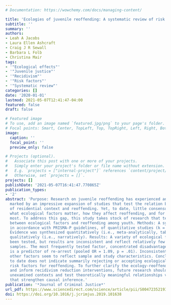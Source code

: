 ```yaml
---
# Documentation: https://wowchemy.com/docs/managing-content/

title: 'Ecologies of juvenile reoffending: A systematic review of risk factors'
subtitle: ''
summary: ''
authors:
- Leah A Jacobs
- Laura Ellen Ashcraft
- Craig J R Sewall
- Barbara L Folb
- Christina Mair
tags:
- '"Ecological effects"'
- '"Juvenile justice"'
- '"Recidivism"'
- '"Risk factors"'
- '"Systematic review"'
categories: []
date: '2020-01-01'
lastmod: 2021-05-07T12:41:47-04:00
featured: false
draft: false

# Featured image
# To use, add an image named `featured.jpg/png` to your page's folder.
# Focal points: Smart, Center, TopLeft, Top, TopRight, Left, Right, BottomLeft, Bottom, BottomRight.
image:
  caption: ''
  focal_point: ''
  preview_only: false

# Projects (optional).
#   Associate this post with one or more of your projects.
#   Simply enter your project's folder or file name without extension.
#   E.g. `projects = ["internal-project"]` references `content/project/deep-learning/index.md`.
#   Otherwise, set `projects = []`.
projects: []
publishDate: '2021-05-07T16:41:47.770865Z'
publication_types:
- '2'
abstract: 'Purpose: Research on juvenile reoffending has experienced an ecological turn,
  marked by an impressive expansion of studies that test the relation between elements
  of residential context and reoffending. Yet, to date, little consensus exists regarding
  what ecological factors matter, how they affect reoffending, and for whom they matter
  most. To address this gap, this study takes stock of research that tests the relationship
  between ecological factors and reoffending among youth. Methods: A systematic review,
  in accordance with PRISMA-P guidelines, of quantitative studies (k = 27) was conducted.
  Evidence was synthesized quantitatively (i.e., meta-analytically, tabularly) and
  qualitatively (i.e., narratively). Results: A variety of ecological factors have
  been tested, but results are inconsistent and reflect relatively few contexts and
  samples. The most frequently tested factor, concentrated disadvantage (k = 15),
  is a predictor of re-arrest (pooled OR = 1.09, p = .01). Inconsistent findings regarding
  other factors seem to reflect sample and study characteristics. Conclusions: Research
  to date does not indicate summarily rejecting or accepting ecological factors as
  risk factors for reoffending. To further clarify the ecology-reoffending relationship
  and inform recidivism reduction interventions, future research should sample from
  unexamined contexts and test theoretically meaningful relationships via approaches
  that strengthen causal inference.'
publication: '*Journal of Criminal Justice*'
url_pdf: https://www.sciencedirect.com/science/article/pii/S0047235219304131
doi: https://doi.org/10.1016/j.jcrimjus.2019.101638
---
```

